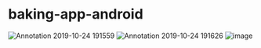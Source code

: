 # baking-app-android
![Annotation 2019-10-24 191559](https://user-images.githubusercontent.com/23043839/67484820-0cfc5680-f693-11e9-98ab-fe4d8e29ab2e.png)
![Annotation 2019-10-24 191626](https://user-images.githubusercontent.com/23043839/67484821-0cfc5680-f693-11e9-9f29-dec742a90643.png)
![image](https://user-images.githubusercontent.com/23043839/67484809-079f0c00-f693-11e9-9d7d-7b8388d30f91.png)
